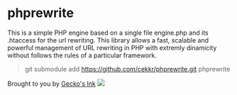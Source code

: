 # phprewrite
This is a simple PHP engine based on a single file engine.php and its .htaccess for the url rewriting.
This library allows a fast, scalable and powerful management of URL rewriting in PHP with extremly dinamicity without follows the rules of a particular framework.

> git submodule add https://github.com/cekkr/phprewrite.git phprewrite

Brought to you by [Gecko's Ink](https://geckos.ink/)
![](https://geckos.ink/images/geckos-new-logo.png)